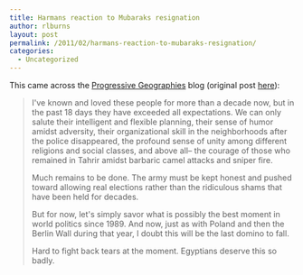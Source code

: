 ```yaml
---
title: Harmans reaction to Mubaraks resignation
author: rlburns
layout: post
permalink: /2011/02/harmans-reaction-to-mubaraks-resignation/
categories:
  - Uncategorized
---
```


This came across the [Progressive Geographies](http://progressivegeographies.wordpress.com) blog (original post [here](http://doctorzamalek2.wordpress.com/2011/02/11/a-congratulations-to-the-egyptian-people/)):

> I've known and loved these people for more than a decade now, but in the past 18 days they have exceeded all expectations. We can only salute their intelligent and flexible planning, their sense of humor amidst adversity, their organizational skill in the neighborhoods after the police disappeared, the profound sense of unity among different religions and social classes, and above all– the courage of those who remained in Tahrir amidst barbaric camel attacks and sniper fire.
> 
> Much remains to be done. The army must be kept honest and pushed toward allowing real elections rather than the ridiculous shams that have been held for decades.
> 
> But for now, let's simply savor what is possibly the best moment in world politics since 1989. And now, just as with Poland and then the Berlin Wall during that year, I doubt this will be the last domino to fall.
> 
> Hard to fight back tears at the moment. Egyptians deserve this so badly.